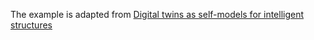 The example is adapted from [Digital twins as self-models for intelligent structures](http://dx.doi.org/10.13140/RG.2.2.24121.28006)
